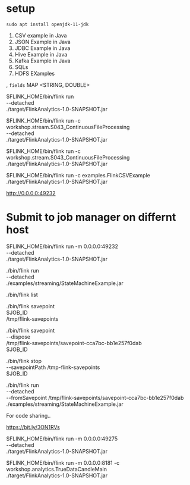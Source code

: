 
# setup 
 
```
sudo apt install openjdk-11-jdk

```

 

1. CSV example in Java
2. JSON Example in Java
3. JDBC Example in Java
4. Hive Example in Java
5. Kafka Example in Java
6. SQLs
7. HDFS EXamples 

,
`fields` MAP <STRING, DOUBLE>


$FLINK_HOME/bin/flink run \
--detached \
./target/FlinkAnalytics-1.0-SNAPSHOT.jar




$FLINK_HOME/bin/flink run -c workshop.stream.S043_ContinuousFileProcessing \
--detached \
./target/FlinkAnalytics-1.0-SNAPSHOT.jar



$FLINK_HOME/bin/flink run -c workshop.stream.S043_ContinuousFileProcessing \
./target/FlinkAnalytics-1.0-SNAPSHOT.jar


$FLINK_HOME/bin/flink run -c examples.FlinkCSVExample \
./target/FlinkAnalytics-1.0-SNAPSHOT.jar


http://0.0.0.0:49232

# Submit to job manager on differnt host

$FLINK_HOME/bin/flink run  -m 0.0.0.0:49232 \
--detached \
./target/FlinkAnalytics-1.0-SNAPSHOT.jar


./bin/flink run \
--detached \
./examples/streaming/StateMachineExample.jar

./bin/flink list

./bin/flink savepoint \
$JOB_ID \
/tmp/flink-savepoints

./bin/flink savepoint \
--dispose \
/tmp/flink-savepoints/savepoint-cca7bc-bb1e257f0dab \
$JOB_ID

./bin/flink stop \
--savepointPath /tmp-flink-savepoints \
$JOB_ID

./bin/flink run \
--detached \
--fromSavepoint /tmp/flink-savepoints/savepoint-cca7bc-bb1e257f0dab \
./examples/streaming/StateMachineExample.jar


For code sharing..

https://bit.ly/3ON1RVs


$FLINK_HOME/bin/flink run  -m 0.0.0.0:49275 \
--detached \
./target/FlinkAnalytics-1.0-SNAPSHOT.jar





$FLINK_HOME/bin/flink run  -m 0.0.0.0:8181 -c workshop.analytics.TrueDataCandleMain \
./target/FlinkAnalytics-1.0-SNAPSHOT.jar
